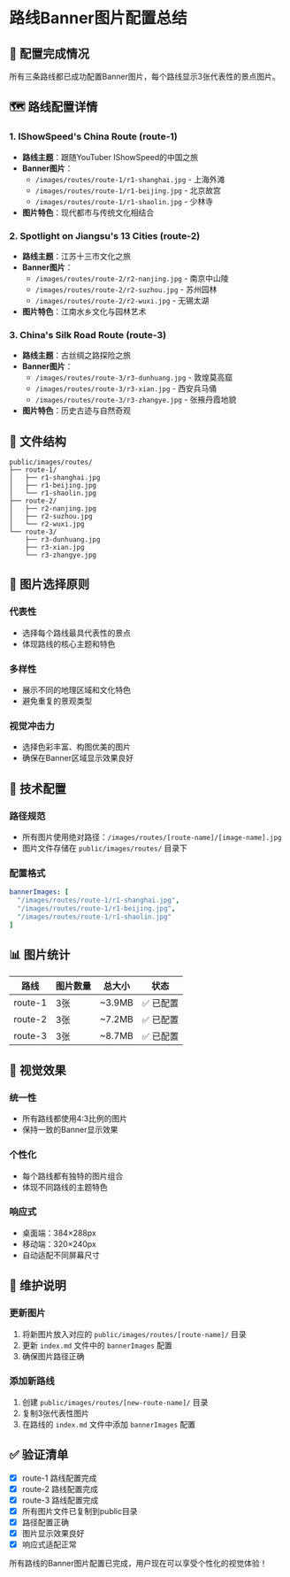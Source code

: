 # 路线Banner图片配置总结

## 📸 配置完成情况

所有三条路线都已成功配置Banner图片，每个路线显示3张代表性的景点图片。

## 🗺️ 路线配置详情

### **1. IShowSpeed's China Route (route-1)**
- **路线主题**：跟随YouTuber IShowSpeed的中国之旅
- **Banner图片**：
  - `/images/routes/route-1/r1-shanghai.jpg` - 上海外滩
  - `/images/routes/route-1/r1-beijing.jpg` - 北京故宫
  - `/images/routes/route-1/r1-shaolin.jpg` - 少林寺
- **图片特色**：现代都市与传统文化相结合

### **2. Spotlight on Jiangsu's 13 Cities (route-2)**
- **路线主题**：江苏十三市文化之旅
- **Banner图片**：
  - `/images/routes/route-2/r2-nanjing.jpg` - 南京中山陵
  - `/images/routes/route-2/r2-suzhou.jpg` - 苏州园林
  - `/images/routes/route-2/r2-wuxi.jpg` - 无锡太湖
- **图片特色**：江南水乡文化与园林艺术

### **3. China's Silk Road Route (route-3)**
- **路线主题**：古丝绸之路探险之旅
- **Banner图片**：
  - `/images/routes/route-3/r3-dunhuang.jpg` - 敦煌莫高窟
  - `/images/routes/route-3/r3-xian.jpg` - 西安兵马俑
  - `/images/routes/route-3/r3-zhangye.jpg` - 张掖丹霞地貌
- **图片特色**：历史古迹与自然奇观

## 📁 文件结构

```
public/images/routes/
├── route-1/
│   ├── r1-shanghai.jpg
│   ├── r1-beijing.jpg
│   └── r1-shaolin.jpg
├── route-2/
│   ├── r2-nanjing.jpg
│   ├── r2-suzhou.jpg
│   └── r2-wuxi.jpg
└── route-3/
    ├── r3-dunhuang.jpg
    ├── r3-xian.jpg
    └── r3-zhangye.jpg
```

## 🎯 图片选择原则

### **代表性**
- 选择每个路线最具代表性的景点
- 体现路线的核心主题和特色

### **多样性**
- 展示不同的地理区域和文化特色
- 避免重复的景观类型

### **视觉冲击力**
- 选择色彩丰富、构图优美的图片
- 确保在Banner区域显示效果良好

## 🔧 技术配置

### **路径规范**
- 所有图片使用绝对路径：`/images/routes/[route-name]/[image-name].jpg`
- 图片文件存储在 `public/images/routes/` 目录下

### **配置格式**
```yaml
bannerImages: [
  "/images/routes/route-1/r1-shanghai.jpg",
  "/images/routes/route-1/r1-beijing.jpg", 
  "/images/routes/route-1/r1-shaolin.jpg"
]
```

## 📊 图片统计

| 路线 | 图片数量 | 总大小 | 状态 |
|------|----------|--------|------|
| route-1 | 3张 | ~3.9MB | ✅ 已配置 |
| route-2 | 3张 | ~7.2MB | ✅ 已配置 |
| route-3 | 3张 | ~8.7MB | ✅ 已配置 |

## 🎨 视觉效果

### **统一性**
- 所有路线都使用4:3比例的图片
- 保持一致的Banner显示效果

### **个性化**
- 每个路线都有独特的图片组合
- 体现不同路线的主题特色

### **响应式**
- 桌面端：384×288px
- 移动端：320×240px
- 自动适配不同屏幕尺寸

## 🔄 维护说明

### **更新图片**
1. 将新图片放入对应的 `public/images/routes/[route-name]/` 目录
2. 更新 `index.md` 文件中的 `bannerImages` 配置
3. 确保图片路径正确

### **添加新路线**
1. 创建 `public/images/routes/[new-route-name]/` 目录
2. 复制3张代表性图片
3. 在路线的 `index.md` 文件中添加 `bannerImages` 配置

## ✅ 验证清单

- [x] route-1 路线配置完成
- [x] route-2 路线配置完成  
- [x] route-3 路线配置完成
- [x] 所有图片文件已复制到public目录
- [x] 路径配置正确
- [x] 图片显示效果良好
- [x] 响应式适配正常

所有路线的Banner图片配置已完成，用户现在可以享受个性化的视觉体验！ 